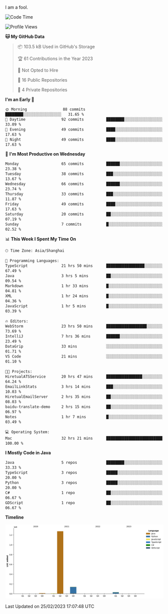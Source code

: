 I am a fool.

<!--START_SECTION:waka-->
![Code Time](http://img.shields.io/badge/Code%20Time-118%20hrs%2010%20mins-blue)

![Profile Views](http://img.shields.io/badge/Profile%20Views-41-blue)

**🐱 My GitHub Data** 

> 📦 103.5 kB Used in GitHub's Storage 
 > 
> 🏆 61 Contributions in the Year 2023
 > 
> 🚫 Not Opted to Hire
 > 
> 📜 16 Public Repositories 
 > 
> 🔑 4 Private Repositories 
 > 
**I'm an Early 🐤** 

```text
🌞 Morning                88 commits          ████████░░░░░░░░░░░░░░░░░   31.65 % 
🌆 Daytime                92 commits          ████████░░░░░░░░░░░░░░░░░   33.09 % 
🌃 Evening                49 commits          ████░░░░░░░░░░░░░░░░░░░░░   17.63 % 
🌙 Night                  49 commits          ████░░░░░░░░░░░░░░░░░░░░░   17.63 % 
```
📅 **I'm Most Productive on Wednesday** 

```text
Monday                   65 commits          ██████░░░░░░░░░░░░░░░░░░░   23.38 % 
Tuesday                  38 commits          ███░░░░░░░░░░░░░░░░░░░░░░   13.67 % 
Wednesday                66 commits          ██████░░░░░░░░░░░░░░░░░░░   23.74 % 
Thursday                 33 commits          ███░░░░░░░░░░░░░░░░░░░░░░   11.87 % 
Friday                   49 commits          ████░░░░░░░░░░░░░░░░░░░░░   17.63 % 
Saturday                 20 commits          ██░░░░░░░░░░░░░░░░░░░░░░░   07.19 % 
Sunday                   7 commits           █░░░░░░░░░░░░░░░░░░░░░░░░   02.52 % 
```


📊 **This Week I Spent My Time On** 

```text
🕑︎ Time Zone: Asia/Shanghai

💬 Programming Languages: 
TypeScript               21 hrs 50 mins      █████████████████░░░░░░░░   67.49 % 
Java                     3 hrs 5 mins        ██░░░░░░░░░░░░░░░░░░░░░░░   09.54 % 
Markdown                 1 hr 33 mins        █░░░░░░░░░░░░░░░░░░░░░░░░   04.81 % 
XML                      1 hr 24 mins        █░░░░░░░░░░░░░░░░░░░░░░░░   04.36 % 
JavaScript               1 hr 5 mins         █░░░░░░░░░░░░░░░░░░░░░░░░   03.39 % 

🔥 Editors: 
WebStorm                 23 hrs 50 mins      ██████████████████░░░░░░░   73.69 % 
IntelliJ                 7 hrs 36 mins       ██████░░░░░░░░░░░░░░░░░░░   23.49 % 
DataGrip                 33 mins             ░░░░░░░░░░░░░░░░░░░░░░░░░   01.71 % 
VS Code                  21 mins             ░░░░░░░░░░░░░░░░░░░░░░░░░   01.10 % 

🐱‍💻 Projects: 
HiretualATSService       20 hrs 47 mins      ████████████████░░░░░░░░░   64.24 % 
EmailLinkStats           3 hrs 14 mins       ███░░░░░░░░░░░░░░░░░░░░░░   10.03 % 
HiretualEmailServer      2 hrs 35 mins       ██░░░░░░░░░░░░░░░░░░░░░░░   08.03 % 
baidu-translate-demo     2 hrs 15 mins       ██░░░░░░░░░░░░░░░░░░░░░░░   06.97 % 
Notes                    1 hr 7 mins         █░░░░░░░░░░░░░░░░░░░░░░░░   03.49 % 

💻 Operating System: 
Mac                      32 hrs 21 mins      █████████████████████████   100.00 % 
```

**I Mostly Code in Java** 

```text
Java                     5 repos             ████████░░░░░░░░░░░░░░░░░   33.33 % 
TypeScript               3 repos             █████░░░░░░░░░░░░░░░░░░░░   20.00 % 
Python                   3 repos             █████░░░░░░░░░░░░░░░░░░░░   20.00 % 
C#                       1 repo              ██░░░░░░░░░░░░░░░░░░░░░░░   06.67 % 
GDScript                 1 repo              ██░░░░░░░░░░░░░░░░░░░░░░░   06.67 % 
```



**Timeline**

![Lines of Code chart](https://raw.githubusercontent.com/VeejaLiu/VeejaLiu/master/assets/bar_graph.png)


 Last Updated on 25/02/2023 17:07:48 UTC
<!--END_SECTION:waka-->
